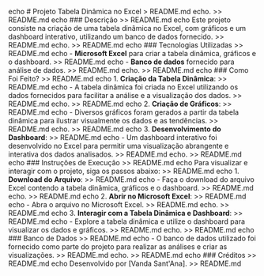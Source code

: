 
echo # Projeto Tabela Dinâmica no Excel > README.md
echo. >> README.md
echo ### Descrição >> README.md
echo Este projeto consiste na criação de uma tabela dinâmica no Excel, com gráficos e um dashboard interativo, utilizando um banco de dados fornecido. >> README.md
echo. >> README.md
echo ### Tecnologias Utilizadas >> README.md
echo - **Microsoft Excel** para criar a tabela dinâmica, gráficos e o dashboard. >> README.md
echo - **Banco de dados** fornecido para análise de dados. >> README.md
echo. >> README.md
echo ### Como Foi Feito? >> README.md
echo 1. **Criação da Tabela Dinâmica**: >> README.md
echo - A tabela dinâmica foi criada no Excel utilizando os dados fornecidos para facilitar a análise e a visualização dos dados. >> README.md
echo. >> README.md
echo 2. **Criação de Gráficos**: >> README.md
echo - Diversos gráficos foram gerados a partir da tabela dinâmica para ilustrar visualmente os dados e as tendências. >> README.md
echo. >> README.md
echo 3. **Desenvolvimento do Dashboard**: >> README.md
echo - Um dashboard interativo foi desenvolvido no Excel para permitir uma visualização abrangente e interativa dos dados analisados. >> README.md
echo. >> README.md
echo ### Instruções de Execução >> README.md
echo Para visualizar e interagir com o projeto, siga os passos abaixo: >> README.md
echo 1. **Download do Arquivo**: >> README.md
echo - Faça o download do arquivo Excel contendo a tabela dinâmica, gráficos e o dashboard. >> README.md
echo. >> README.md
echo 2. **Abrir no Microsoft Excel**: >> README.md
echo - Abra o arquivo no Microsoft Excel. >> README.md
echo. >> README.md
echo 3. **Interagir com a Tabela Dinâmica e Dashboard**: >> README.md
echo - Explore a tabela dinâmica e utilize o dashboard para visualizar os dados e gráficos. >> README.md
echo. >> README.md
echo ### Banco de Dados >> README.md
echo - O banco de dados utilizado foi fornecido como parte do projeto para realizar as análises e criar as visualizações. >> README.md
echo. >> README.md
echo ### Créditos >> README.md
echo Desenvolvido por [Vanda Sant'Ana]. >> README.md
